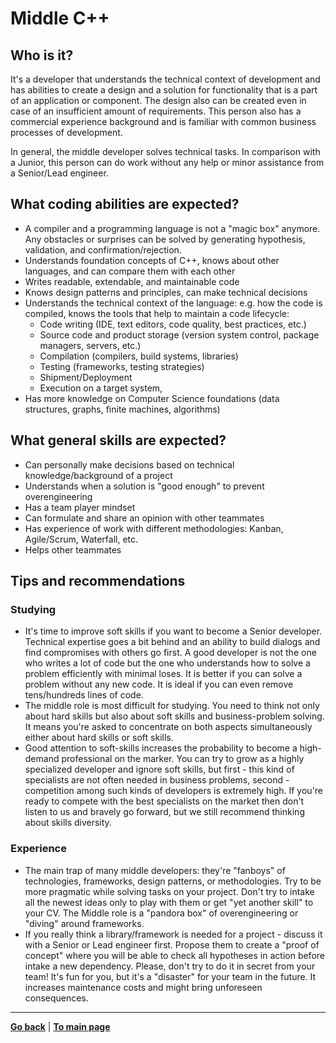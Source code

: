 # Middle C++

## Who is it?

It's a developer that understands the technical context of development and has abilities to create a design and a solution for functionality that is a part of an application or component. The design also can be created even in case of an insufficient amount of requirements. This person also has a commercial experience background and is familiar with common business processes of development.

In general, the middle developer solves technical tasks. In comparison with a Junior, this person can do work without any help or minor assistance from a Senior/Lead engineer.


## What coding abilities are expected?

- A compiler and a programming language is not a "magic box" anymore. Any obstacles or surprises can be solved by generating hypothesis, validation, and confirmation/rejection.
- Understands foundation concepts of C++, knows about other languages, and can compare them with each other
- Writes readable, extendable, and maintainable code 
- Knows design patterns and principles, can make technical decisions
- Understands the technical context of the language: e.g. how the code is compiled, knows the tools that help to maintain a code lifecycle:
    - Code writing (IDE, text editors, code quality, best practices, etc.)
    - Source code and product storage (version system control, package managers, servers, etc.)
    - Compilation (compilers, build systems, libraries)
    - Testing (frameworks, testing strategies)
    - Shipment/Deployment
    - Execution on a target system,
- Has more knowledge on Computer Science foundations (data structures, graphs, finite machines, algorithms)


## What general skills are expected?

- Can personally make decisions based on technical knowledge/background of a project
- Understands when a solution is "good enough" to prevent overengineering
- Has a team player mindset
- Can formulate and share an opinion with other teammates
- Has experience of work with different methodologies: Kanban, Agile/Scrum, Waterfall, etc.
- Helps other teammates


## Tips and recommendations

### Studying

- It's time to improve soft skills if you want to become a Senior developer. Technical expertise goes a bit behind and an ability to build dialogs and find compromises with others go first. A good developer is not the one who writes a lot of code but the one who understands how to solve a problem efficiently with minimal loses. It is better if you can solve a problem without any new code. It is ideal if you can even remove tens/hundreds lines of code.
- The middle role is most difficult for studying. You need to think not only about hard skills but also about soft skills and business-problem solving. It means you're asked to concentrate on both aspects simultaneously either about hard skills or soft skills.
- Good attention to soft-skills increases the probability to become a high-demand professional on the marker. You can try to grow as a highly specialized developer and ignore soft skills, but first - this kind of specialists are not often needed in business problems, second - competition among such kinds of developers is extremely high. If you're ready to compete with the best specialists on the market then don't listen to us and bravely go forward, but we still recommend thinking about skills diversity.

### Experience

- The main trap of many middle developers: they're "fanboys" of technologies, frameworks, design patterns, or methodologies. Try to be more pragmatic while solving tasks on your project. Don't try to intake all the newest ideas only to play with them or get "yet another skill" to your CV. The Middle role is a "pandora box" of overengineering or "diving" around frameworks.
- If you really think a library/framework is needed for a project - discuss it with a Senior or Lead engineer first. Propose them to create a "proof of concept" where you will be able to check all hypotheses in action before intake a new dependency. Please, don't try to do it in secret from your team! It's fun for you, but it's a "disaster" for your team in the future. It increases maintenance costs and might bring unforeseen consequences.

---

[**Go back**](Overview.md) | [**To main page**](../../README.md)